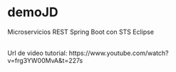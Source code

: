 # demoJD
</p> Microservicios REST Spring Boot con STS Eclipse</p><br>
Url de video tutorial:  https://www.youtube.com/watch?v=frg3YW00MvA&t=227s
